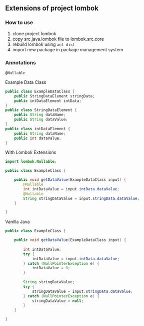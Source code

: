 ## Extensions of project lombok

### How to use
1. clone project lombok
2. copy src.java.lombok file to lombok.src.core
3. rebuild lombok using `ant dist`
4. import new package in package management system

### Annotations
`@Nullable`

Example Data Class
```java
public class ExampleDataClass {
    public StringDataElement stringData;
    public intDataElement intData;
}
public class StringDataElement {
    public String dataName;
    public String dataValue;
}
public class intDataElement {
    public String dataName;
    public int dataValue;
}
```
With Lombok Extensions

```java
import lombok.Nullable;

public class ExampleClass {

    public void getDataValue(ExampleDataClass input) {
        @Nullable
        int intDataValue = input.intData.dataValue;
        @Nullable
        String stringDataValue = input.stringData.dataValue;
    }

}
```
Vanilla Java
```java
public class ExampleClass {

    public void getDataValue(ExampleDataClass input) {
        
        int intDataValue;
        try {
            intDataValue = input.intData.dataValue;
        } catch (NullPointerException e) {
            intDataValue = 0;
        }
        
        String stringDataValue;
        try {
            stringDataValue = input.stringData.dataValue;
        } catch (NullPointerException e) {
            stringDataValue = null;
        }
    }

}
```
